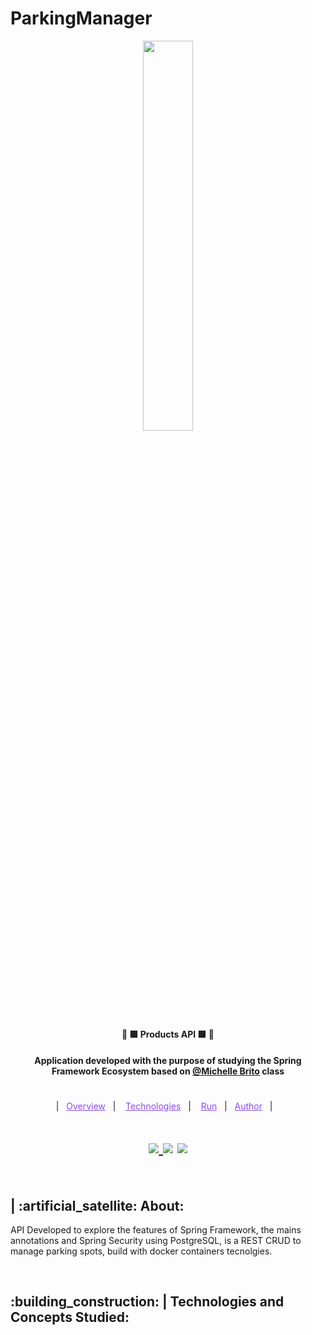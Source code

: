 # ParkingManager

<p align="center"> 
  <a href="https://spring.io/" target="_blank">
    <img width="40%" src="https://cdn.jsdelivr.net/gh/devicons/devicon/icons/spring/spring-original-wordmark.svg"/>
  </a> 
</p>

<h4 align="center" >🚀 🟩 Products API 🟩 🚀</h4>

<h4 align="center">
  Application developed with the purpose of studying the Spring Framework Ecosystem based on <a href="https://www.youtube.com/watch?v=wlYvA2b1BWI&pp=ygUNbWljaGVsaSBicml0bw%3D%3D" >@Michelle Brito<a> class
</h4>

#

<p align="center">
  |&nbsp;&nbsp;
  <a style="color: #8a4af3;" href="#project">Overview</a>&nbsp;&nbsp;&nbsp;|&nbsp;&nbsp;&nbsp;
  <a style="color: #8a4af3;" href="#techs">Technologies</a>&nbsp;&nbsp;&nbsp;|&nbsp;&nbsp;&nbsp;
  <a style="color: #8a4af3;" href="#run-project">Run</a>&nbsp;&nbsp;&nbsp;|&nbsp;&nbsp;
  <a style="color: #8a4af3;" href="#author">Author</a>&nbsp;&nbsp;&nbsp;|&nbsp;&nbsp;&nbsp;
</p>

#

#

<h1 align="center">
  
  <a href="https://github.com/Samuel-Ricardo">
    <img src="https://img.shields.io/static/v1?label=&message=Samuel%20Ricardo&color=black&style=for-the-badge&logo=GITHUB"/>
  </a>

  <a herf="https://www.instagram.com/samuel_ricardo.ex/">
    <img src='https://img.shields.io/static/v1?label=&message=Samuel.ex&color=black&style=for-the-badge&logo=instagram'/> 
  </a>

  <a herf='https://www.linkedin.com/in/samuel-ricardo/'>
    <img src='https://img.shields.io/static/v1?label=&message=Samuel%20Ricardo&color=black&style=for-the-badge&logo=LinkedIn'/> 
  </a>

</h1>

<br>

<p id="project"/>

<h2>  | :artificial_satellite: About:  </h2>

<p>
    API Developed to explore the features of Spring Framework, the mains annotations and Spring Security using PostgreSQL, is a REST CRUD  to manage parking spots, build with docker containers tecnolgies.
</p>

<br>

<h2 id="techs">
  :building_construction: | Technologies and Concepts Studied:
</h2>
